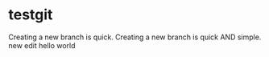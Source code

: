 # testgit
Creating a new branch is quick.
Creating a new branch is quick AND simple.
new edit
hello world
